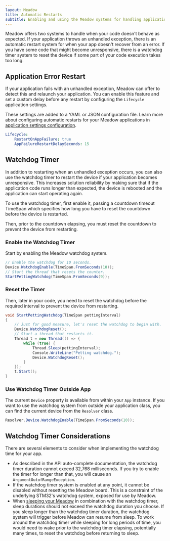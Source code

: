 ```yaml
---
layout: Meadow
title: Automatic Restarts
subtitle: Enabling and using the Meadow systems for handling application crashes or unresponsiveness with automatic restarts and watchdog timers.
---
```


Meadow offers two systems to handle when your code doesn't behave as expected. If your application throws an unhandled exception, there is an automatic restart system for when your app doesn't recover from an error. If you have some code that might become unresponsive, there is a watchdog timer system to reset the device if some part of your code execution takes too long.

## Application Error Restart

If your application fails with an unhandled exception, Meadow can offer to detect this and relaunch your application. You can enable this feature and set a custom delay before any restart by configuring the `Lifecycle` application settings.

These settings are added to a YAML or JSON configuration file. Learn more about configuring automatic restarts for your Meadow applications in [application settings configuration](/Meadow/Meadow.OS/Configuration/Application_Settings_Configuration).

```yml
Lifecycle:
    RestartOnAppFailure: true
    AppFailureRestartDelaySeconds: 15
```

## Watchdog Timer

In addition to restarting when an unhandled exception occurs, you can also use the watchdog timer to restart the device if your application becomes unresponsive. This increases solution reliability by making sure that if the application code runs longer than expected, the device is rebooted and the application can start operating again.

To use the watchdog timer, first enable it, passing a countdown timeout TimeSpan which specifies how long you have to reset the countdown before the device is restarted.

Then, prior to the countdown elapsing, you must reset the countdown to prevent the device from restarting.

### Enable the Watchdog Timer

Start by enabling the Meadow watchdog system.

```csharp
// Enable the watchdog for 10 seconds.
Device.WatchdogEnable(TimeSpan.FromSeconds(10));
// Start the thread that resets the counter.
StartPettingWatchdog(TimeSpan.FromSeconds(9));
```

### Reset the Timer

Then, later in your code, you need to reset the watchdog before the required interval to prevent the device from restarting.

```csharp
void StartPettingWatchdog(TimeSpan pettingInterval)
{
    // Just for good measure, let's reset the watchdog to begin with.
    Device.WatchdogReset();
    // Start a thread that restarts it.
    Thread t = new Thread(() => {
        while (true) {
            Thread.Sleep(pettingInterval);
            Console.WriteLine("Petting watchdog.");
            Device.WatchdogReset();
        }
    });
    t.Start();
}
```

### Use Watchdog Timer Outside App

The current `Device` property is available from within your `App` instance. If you want to use the watchdog system from outside your application class, you can find the current device from the `Resolver` class.

```csharp
Resolver.Device.WatchdogEnable(TimeSpan.FromSeconds(10));
```

## Watchdog Timer Considerations

There are several elements to consider when implementing the watchdog time for your app.

* As described in the API auto-complete documentation, the watchdog timer duration cannot exceed 32,768 milliseconds. If you try to enable the timer for longer than that, you will cause an `ArgumentOutofRangeException`.
* If the watchdog timer system is enabled at any point, it cannot be disabled without resetting the Meadow board. This is a constraint of the underlying STM32's watchdog system, exposed for use by Meadow.
* When [sleeping your Meadow](/Meadow/Meadow_Basics/Apps/Sleep/) in combination with the watchdog timer, sleep durations should not exceed the watchdog duration you choose. If you sleep longer than the watchdog timer duration, the watchdog system will trigger before Meadow can resume from sleep.
    To work around the watchdog timer while sleeping for long periods of time, you would need to wake prior to the watchdog timer elapsing, potentially many times, to reset the watchdog before returning to sleep.
